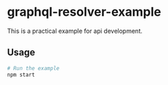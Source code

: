 # graphql-resolver-example

This is a practical example for api development.

## Usage

```bash
# Run the example
npm start
```
